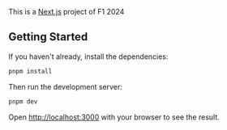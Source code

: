 This is a [Next.js](https://nextjs.org/) project of F1 2024

## Getting Started

If you haven't already, install the dependencies:

```bash
pnpm install
```

Then run the development server:

```bash
pnpm dev
```

Open [http://localhost:3000](http://localhost:3000) with your browser to see the result.
